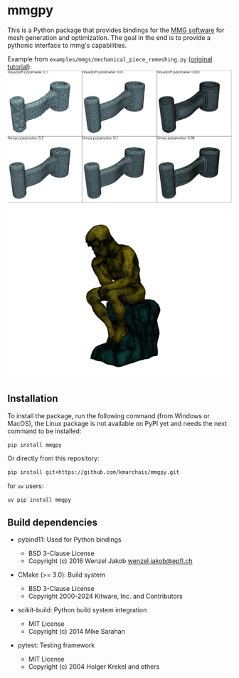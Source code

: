 # mmgpy

This is a Python package that provides bindings for the [MMG software](https://www.mmgtools.org) for mesh generation and optimization.
The goal in the end is to provide a pythonic interface to mmg's capabilities.

Example from `examples/mmgs/mechanical_piece_remeshing.py` ([original tutorial](https://www.mmgtools.org/mmg-remesher-try-mmg/mmg-remesher-tutorials/mmg-remesher-mmgs/mmg-remesher-mechanical-piece-remeshing)):
![Mechanical piece remeshing](assets/mechanical_piece_remeshing.png)

![Smooth surface remeshing](assets/rodin.png)

## Installation

To install the package, run the following command (from Windows or MacOS), the Linux package is not available on PyPI yet and needs the next command to be installed:

```bash
pip install mmgpy
```

Or directly from this repository:

```bash
pip install git+https://github.com/kmarchais/mmgpy.git
```

for `uv` users:

```bash
uv pip install mmgpy
```

## Build dependencies

- pybind11: Used for Python bindings

  - BSD 3-Clause License
  - Copyright (c) 2016 Wenzel Jakob <wenzel.jakob@epfl.ch>

- CMake (>= 3.0): Build system

  - BSD 3-Clause License
  - Copyright 2000-2024 Kitware, Inc. and Contributors

- scikit-build: Python build system integration

  - MIT License
  - Copyright (c) 2014 Mike Sarahan

- pytest: Testing framework

  - MIT License
  - Copyright (c) 2004 Holger Krekel and others

